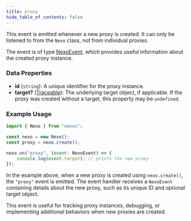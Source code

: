 ```yaml
---
title: proxy
hide_table_of_contents: false
---
```


This event is emitted whenever a new proxy is created. It can only be listened to from the `Nexo` class, not from individual proxies.

The event is of type [NexoEvent](/docs/api/classes/NexoEvent), which provides useful information about the created proxy instance.

### Data Properties

- **id** (`string`): A unique identifier for the proxy instance.
- **target?** ([Traceable](/docs/api/type-aliases/Traceable)): The underlying target object, if applicable. If the proxy was created without a target, this property may be `undefined`.

### Example Usage

```javascript
import { Nexo } from "nexos";

const nexo = new Nexo();
const proxy = nexo.create();

nexo.on("proxy", (event: NexoEvent) => {
    console.log(event.target); // prints the new proxy
});
```

In the example above, when a new proxy is created using `nexo.create()`, the `"proxy"` event is emitted. The event handler receives a `NexoEvent` containing details about the new proxy, such as its unique ID and optional target object.

This event is useful for tracking proxy instances, debugging, or implementing additional behaviors when new proxies are created.
